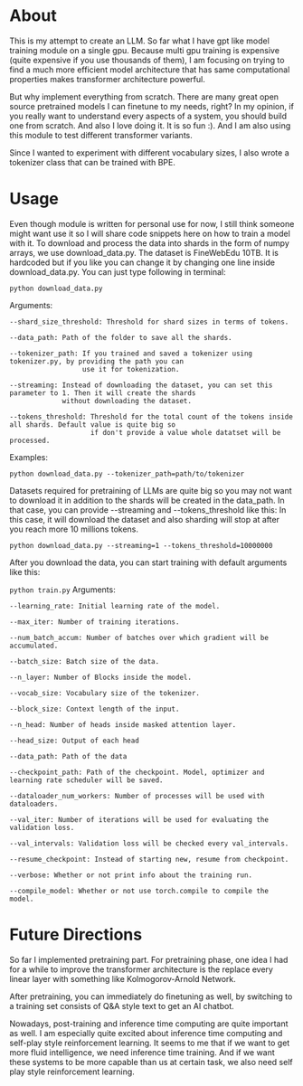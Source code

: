 # About
This is my attempt to create an LLM. So far what I have gpt like model training
module on a single gpu. Because multi gpu training is expensive (quite expensive if you use thousands of them),
I am focusing on trying to find a much more efficient model architecture that has same computational properties
makes transformer architecture powerful.

But why implement everything from scratch. There are many great open source pretrained models I can finetune to
my needs, right? In my opinion, if you really want to understand every aspects of a system, you should build one from
scratch. And also I love doing it. It is so fun :). And I am also using this module to test different transformer variants.

Since I wanted to experiment with different vocabulary sizes, I also wrote a tokenizer class that can be trained with BPE.

# Usage
Even though module is written for personal use for now, I still think someone might want use it so I will share
code snippets here on how to train a model with it.
To download and process the data into shards in the form of numpy arrays, we use download_data.py. The dataset is FineWebEdu 10TB. It is hardcoded but if you like you can change it by changing one line inside download_data.py. You can just type following in terminal:

`python download_data.py`

Arguments:

    --shard_size_threshold: Threshold for shard sizes in terms of tokens.
    
    --data_path: Path of the folder to save all the shards.
    
    --tokenizer_path: If you trained and saved a tokenizer using tokenizer.py, by providing the path you can 
                      use it for tokenization.
    
    --streaming: Instead of downloading the dataset, you can set this parameter to 1. Then it will create the shards
                 without downloading the dataset.
    
    --tokens_threshold: Threshold for the total count of the tokens inside all shards. Default value is quite big so 
                        if don't provide a value whole datatset will be processed.
    

Examples:

`python download_data.py --tokenizer_path=path/to/tokenizer`

Datasets required for pretraining of LLMs are quite big so you may not want to download it in addition to the shards will be created in the data_path. In that case, you can provide --streaming and --tokens_threshold like this:
In this case, it will download the dataset and also sharding will stop at after you reach more 10 millions tokens.

`python download_data.py --streaming=1 --tokens_threshold=10000000`

After you download the data, you can start training with default arguments like this:

`python train.py`
Arguments:

    --learning_rate: Initial learning rate of the model.
    
    --max_iter: Number of training iterations.
    
    --num_batch_accum: Number of batches over which gradient will be accumulated.
    
    --batch_size: Batch size of the data.
    
    --n_layer: Number of Blocks inside the model.
    
    --vocab_size: Vocabulary size of the tokenizer.
    
    --block_size: Context length of the input.
    
    --n_head: Number of heads inside masked attention layer.
    
    --head_size: Output of each head
    
    --data_path: Path of the data
    
    --checkpoint_path: Path of the checkpoint. Model, optimizer and learning rate scheduler will be saved.

    --dataloader_num_workers: Number of processes will be used with dataloaders.
    
    --val_iter: Number of iterations will be used for evaluating the validation loss.
    
    --val_intervals: Validation loss will be checked every val_intervals.
    
    --resume_checkpoint: Instead of starting new, resume from checkpoint.
    
    --verbose: Whether or not print info about the training run.
    
    --compile_model: Whether or not use torch.compile to compile the model.
    

# Future Directions
So far I implemented pretraining part. For pretraining phase, one idea I had for a while to improve the transformer architecture is the replace every linear layer with something like Kolmogorov-Arnold Network. 

After pretraining, you can immediately do finetuning as well, by switching to a training set consists of Q&A
style text to get an AI chatbot.

Nowadays, post-training and inference time computing are quite important as well.
I am especially quite excited about inference time computing and self-play style reinforcement learning.
It seems to me that if we want to get more fluid intelligence, we need 
inference time training. And if we want these systems to be more capable than us at certain task, we also need self play
style reinforcement learning.
